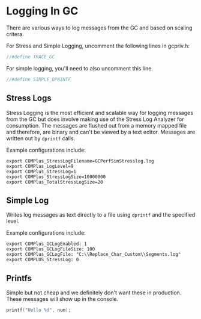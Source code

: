 # Logging In GC

There are various ways to log messages from the GC and based on scaling critera.

For Stress and Simple Logging, uncomment the following lines in gcpriv.h:

```c
//#define TRACE_GC
```

For simple logging, you'll need to also uncomment this line.

```c
//#define SIMPLE_DPRINTF
```

## Stress Logs

Stress Logging is the most efficient and scalable way for logging messages from the GC but does involve making use of the Stress Log Analyzer for consumption. The messages are flushed out from a memory mapped file and therefore, are binary and can't be viewed by a text editor. Messages are written out by ``dprintf`` calls.

Example configurations include:

```
export COMPlus_StressLogFilename=GCPerfSimStresslog.log
export COMPlus_LogLevel=9
export COMPlus_StressLog=1
export COMPlus_StressLogSize=10000000
export COMPlus_TotalStressLogSize=20
```

## Simple Log

Writes log messages as text directly to a file using ``dprintf`` and the specified level. 

Example configurations include:

```
export COMPlus_GCLogEnabled: 1
export COMPlus_GCLogFileSize: 100
export COMPlus_GCLogFile: "C:\\Replace_Char_Custom\\Segments.log" 
export COMPLUS_StressLog: 0
```

## Printfs

Simple but not cheap and we definitely don't want these in production. These messages will show up in the console.

```c
printf("Hello %d", num);
```